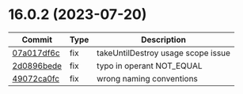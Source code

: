 <a name="16.0.2"></a>

# 16.0.2 (2023-07-20)

| Commit                                                                                                           | Type | Description                        |
| ---------------------------------------------------------------------------------------------------------------- | ---- | ---------------------------------- |
| [07a017df6c](https://github.com/besimgurbuz/ng-mat-table-filter/commit/07a017df6c17cfceaddcb50bd4c6bc3cff472fe9) | fix  | takeUntilDestroy usage scope issue |
| [2d0896bede](https://github.com/besimgurbuz/ng-mat-table-filter/commit/2d0896bede05e481c571fa34814502620e1def3a) | fix  | typo in operant NOT_EQUAL          |
| [49072ca0fc](https://github.com/besimgurbuz/ng-mat-table-filter/commit/49072ca0fca843fdf5491c6f3cc2ba129c4b4cab) | fix  | wrong naming conventions           |
